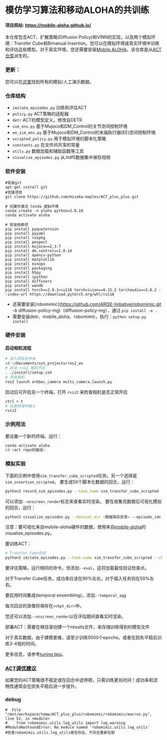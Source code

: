 # 模仿学习算法和移动ALOHA的共训练

#### 项目网站: https://mobile-aloha.github.io/

本仓库包含ACT、扩散策略(Diffusion Policy)和VINN的实现，以及两个模拟环境：Transfer Cube和Bimanual Insertion。您可以在模拟环境或真实环境中训练和评估这些模型。对于真实环境，您还需要安装[Mobile ALOHA](https://github.com/MarkFzp/mobile-aloha)。该仓库是从[ACT仓库](https://github.com/tonyzhaozh/act)派生的。

### 更新：
您可以在[这里](https://drive.google.com/drive/folders/1gPR03v05S1xiInoVJn7G7VJ9pDCnxq9O?usp=share_link)找到所有的模拟/人工演示数据。

### 仓库结构
- ``imitate_episodes.py`` 训练和评估ACT
- ``policy.py`` ACT策略的适配器
- ``detr`` ACT的模型定义，修改自DETR
- ``sim_env.py`` 基于Mujoco和DM_Control的关节空间控制环境
- ``ee_sim_env.py`` 基于Mujoco和DM_Control的末端执行器(EE)空间控制环境
- ``scripted_policy.py`` 用于模拟环境的脚本化策略
- ``constants.py`` 在文件间共享的常量
- ``utils.py`` 数据加载和辅助函数等工具
- ``visualize_episodes.py`` 从.hdf5数据集中保存视频

### 软件安装
```
#安装git
apt-get install git
#克隆项目
git clone https://github.com/misaka-maples/ACT_plus_plus.git

# 创建并激活 Conda 虚拟环境
conda create -n aloha python=3.8.10
conda activate aloha
 
# 安装依赖项
pip install pyquaternion
pip install pyyaml
pip install rospkg
pip install pexpect
pip install mujoco==2.3.7
pip install dm_control==1.0.14
pip install opencv-python
pip install matplotlib
pip install einops
pip install packaging
pip install h5py
pip install ipython 
pip install diffusers
pip install wandb
pip install torch==2.0.1+cu118 torchvision==0.15.2 torchaudio==2.0.2 --index-url https://download.pytorch.org/whl/cu118

```

- 还需要安装[robomimic](https://github.com/ARISE-Initiative/robomimic.git -b diffusion-policy-mg)（diffusion-policy-mg），通过 `pip install -e .`
- 需要安装detr、mobile_aloha、robomimic，执行：`python setup.py install`

### 硬件安装

#### 启动相机流程

```bash
# 进入项目文件夹
cd ~/Documents/xzx_projects/ros2_ws
# 启动 ros2 相机节点
. ./install/setup.zsh
# 开启相机
ros2 launch orbbec_camera multi_camera.launch.py
```
启动后可开启另一个终端，打开 `rviz2` 来检查相机是否正常开启
```bash
ctrl + t
# 在新终端中输入
rviz2
```


### 示例用法

要设置一个新的终端，运行：

```bash
conda activate aloha
cd <act repo的路径>
```

### 模拟实验

下面的示例中使用``sim_transfer_cube_scripted``任务。另一个选择是``sim_insertion_scripted``。
要生成50个脚本化数据的回合，运行：

```bash
python3 record_sim_episodes.py --task_name sim_transfer_cube_scripted --dataset_dir <数据保存目录> --num_episodes 50
```

可以添加``--onscreen_render``标志来查看实时渲染。
要在收集完数据后可视化模拟的回合，运行：

```bash
python3 visualize_episodes.py --dataset_dir <数据保存目录> --episode_idx 0
```

注意：要可视化来自mobile-aloha硬件的数据，使用来自[mobile-aloha](https://github.com/MarkFzp/mobile-aloha)的visualize_episodes.py。

要训练ACT：

```bash
# Transfer Cube任务
python3 imitate_episodes.py --task_name sim_transfer_cube_scripted --ckpt_dir <ckpt目录> --policy_class ACT --kl_weight 10 --chunk_size 100 --hidden_dim 512 --batch_size 8 --dim_feedforward 3200 --num_epochs 2000  --lr 1e-5 --seed 0
```

要评估策略，运行相同的命令，但添加``--eval``。这将加载最佳验证检查点。

对于Transfer Cube任务，成功率应该在90%左右，对于插入任务则在50%左右。

要启用时间集成(temporal ensembling)，添加``--temporal_agg``

每次回合的录像将保存在``<ckpt_dir>``中。

您还可以添加``--onscreen_render``以在评估期间查看实时渲染。

部署ACT：需要在根目录创建一个results文件，来存储训练得到的模型文件

对于真实数据，由于建模更难，请至少训练5000个epochs，或者在损失平稳后训练3-4倍的时间。

更多信息，请参考[tuning tips](https://docs.google.com/document/d/1FVIZfoALXg_ZkYKaYVh-qOlaXveq5CtvJHXkY25eYhs/edit?usp=sharing)。

### [ACT调优建议](https://docs.google.com/document/d/1FVIZfoALXg_ZkYKaYVh-qOlaXveq5CtvJHXkY25eYhs/edit?usp=sharing)
如果您的ACT策略很不稳定或在回合中途停顿，只需训练更长时间！成功率和流畅性通常会在损失平稳后进一步提升。
### debug
```
#  File "/mnt/workspace/temp/ACT_plus_plus/robomimic/robomimic/macros.py", line 52, in <module>
#    from robomimic.utils.log_utils import log_warning
#ModuleNotFoundError: No module named 'robomimic.utils.log_utils'
#检查robomimic.utils.log_utils是否存在，不存在重新拉取
```
